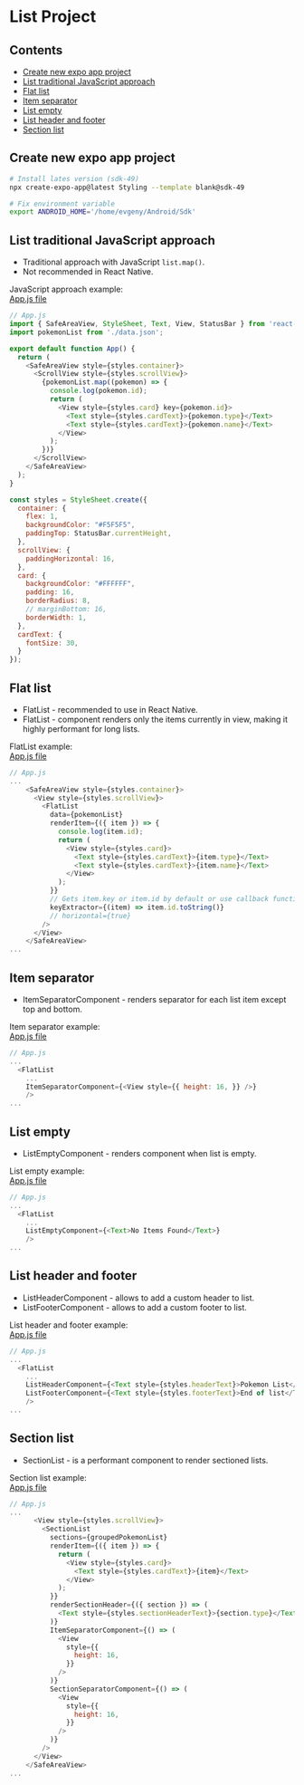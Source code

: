 # List Project

## Contents
* [Create new expo app project](#create-new-expo-app-project)
* [List traditional JavaScript approach](#list-traditional-javascript-approach)
* [Flat list](#flat-list)
* [Item separator](#item-separator)
* [List empty](#list-empty)
* [List header and footer](#list-header-and-footer)
* [Section list](#section-list)

## Create new expo app project
```sh
# Install lates version (sdk-49)
npx create-expo-app@latest Styling --template blank@sdk-49

# Fix environment variable
export ANDROID_HOME='/home/evgeny/Android/Sdk'
```

## List traditional JavaScript approach
* Traditional approach with JavaScript `list.map()`.
* Not recommended in React Native.

JavaScript approach example:<br>
[App.js file](https://github.com/deevgeny/react-tutorials/blob/main/react-native/List/App.js)<br>
```javascript
// App.js
import { SafeAreaView, StyleSheet, Text, View, StatusBar } from 'react-native';
import pokemonList from './data.json';

export default function App() {
  return (
    <SafeAreaView style={styles.container}>
      <ScrollView style={styles.scrollView}>
        {pokemonList.map((pokemon) => {
          console.log(pokemon.id);
          return (
            <View style={styles.card} key={pokemon.id}>
              <Text style={styles.cardText}>{pokemon.type}</Text>
              <Text style={styles.cardText}>{pokemon.name}</Text>
            </View>
          );
        })}
      </ScrollView> 
    </SafeAreaView>
  );
}

const styles = StyleSheet.create({
  container: {
    flex: 1,
    backgroundColor: "#F5F5F5",
    paddingTop: StatusBar.currentHeight,
  },
  scrollView: {
    paddingHorizontal: 16,
  },
  card: {
    backgroundColor: "#FFFFFF",
    padding: 16,
    borderRadius: 8,
    // marginBottom: 16,
    borderWidth: 1,
  },
  cardText: {
    fontSize: 30,
  }
});
```

## Flat list
* FlatList - recommended to use in React Native.
* FlatList - component renders only the items currently in view, making it
highly performant for long lists.

FlatList example:<br>
[App.js file](https://github.com/deevgeny/react-tutorials/blob/main/react-native/List/App.js)<br>
```javascript
// App.js
...
    <SafeAreaView style={styles.container}>
      <View style={styles.scrollView}>
        <FlatList
          data={pokemonList}
          renderItem={({ item }) => {
            console.log(item.id);
            return (
              <View style={styles.card}>
                <Text style={styles.cardText}>{item.type}</Text>
                <Text style={styles.cardText}>{item.name}</Text>
              </View>
            );
          }}
          // Gets item.key or item.id by default or use callback function
          keyExtractor={(item) => item.id.toString()}
          // horizontal={true}
        />
      </View>
    </SafeAreaView>
...
```

## Item separator
* ItemSeparatorComponent - renders separator for each list item except top
and bottom.

Item separator example:<br>
[App.js file](https://github.com/deevgeny/react-tutorials/blob/main/react-native/List/App.js)<br>
```javascript
// App.js
...
  <FlatList
    ...
    ItemSeparatorComponent={<View style={{ height: 16, }} />}
    />
...
```

## List empty
* ListEmptyComponent - renders component when list is empty.

List empty example:<br>
[App.js file](https://github.com/deevgeny/react-tutorials/blob/main/react-native/List/App.js)<br>
```javascript
// App.js
...
  <FlatList
    ...
    ListEmptyComponent={<Text>No Items Found</Text>}
    />
...
```

## List header and footer
* ListHeaderComponent - allows to add a custom header to list.
* ListFooterComponent - allows to add a custom footer to list.

List header and footer example:<br>
[App.js file](https://github.com/deevgeny/react-tutorials/blob/main/react-native/List/App.js)<br>
```javascript
// App.js
...
  <FlatList
    ...
    ListHeaderComponent={<Text style={styles.headerText}>Pokemon List</Text>}
    ListFooterComponent={<Text style={styles.footerText}>End of list</Text>}
    />
...
```

## Section list
* SectionList - is a performant component to render sectioned lists.

Section list example:<br>
[App.js file](https://github.com/deevgeny/react-tutorials/blob/main/react-native/List/App.js)<br>
```javascript
// App.js
...
      <View style={styles.scrollView}>
        <SectionList
          sections={groupedPokemonList}
          renderItem={({ item }) => {
            return (
              <View style={styles.card}>
                <Text style={styles.cardText}>{item}</Text>
              </View>
            );
          }}
          renderSectionHeader={({ section }) => (
            <Text style={styles.sectionHeaderText}>{section.type}</Text>
          )}
          ItemSeparatorComponent={() => (
            <View
              style={{
                height: 16,
              }}
            />
          )}
          SectionSeparatorComponent={() => (
            <View
              style={{
                height: 16,
              }}
            />
          )}
        />
      </View>
    </SafeAreaView>
...
```
